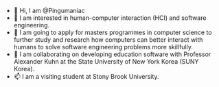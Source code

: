 - 👋 Hi, I am @Pingumaniac
- 👀 I am interested in human-computer interaction (HCI) and software engineering.
- 🌱 I am going to apply for masters programmes in computer science to further study and research how computers can better interact with humans to solve software engineering problems more skillfully.
- 💞️ I am collaborating on developing education software with Professor Alexander Kuhn at the State University of New York Korea (SUNY Korea).
- 📫 I am a visiting student at Stony Brook University.

<!---
Pingumaniac/Pingumaniac is a ✨ special ✨ repository because its `README.md` (this file) appears on your GitHub profile.
You can click the Preview link to take a look at your changes.
--->
